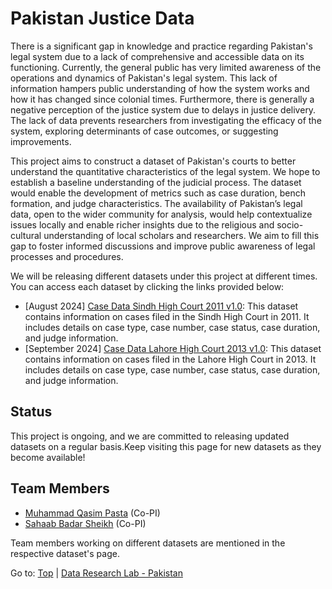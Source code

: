 # Pakistan Justice Data

There is a significant gap in knowledge and practice regarding Pakistan's legal system due to a lack of comprehensive and accessible data on its functioning. Currently, the general public has very limited awareness of the operations and dynamics of Pakistan's legal system. This lack of information hampers public understanding of how the system works and how it has changed since colonial times. Furthermore, there is generally a negative perception of the justice system due to delays in justice delivery. The lack of data prevents researchers from investigating the efficacy of the system, exploring determinants of case outcomes, or suggesting improvements.

This project aims to construct a dataset of Pakistan's courts to better understand the quantitative characteristics of the legal system. We hope to establish a baseline understanding of the judicial process. The dataset would enable the development of metrics such as case duration, bench formation, and judge characteristics. The availability of Pakistan’s legal data, open to the wider community for analysis, would help contextualize issues locally and enable richer insights due to the religious and socio-cultural understanding of local scholars and researchers. We aim to fill this gap to foster informed discussions and improve public awareness of legal processes and procedures.

We will be releasing different datasets under this project at different times. You can access each dataset by clicking the links provided below:

- [August 2024] [Case Data Sindh High Court 2011 v1.0](sindhv1.0/sindh_highcourt_v1_0.md): This dataset contains information on cases filed in the Sindh High Court in 2011. It includes details on case type, case number, case status, case duration, and judge information.
- [September 2024] [Case Data Lahore High Court 2013 v1.0](punjabv1.0/punjab_highcourt_v1_0.md): This dataset contains information on cases filed in the Lahore High Court in 2013. It includes details on case type, case number, case status, case duration, and judge information.

## Status

This project is ongoing, and we are committed to releasing updated datasets on a regular basis.Keep visiting this page for new datasets as they become available!

## Team Members

- [Muhammad Qasim Pasta](https://habib.edu.pk/SSE/muhammad-qasim-pasta/) (Co-PI)
- [Sahaab Badar Sheikh](https://habib.edu.pk/AHSS/sahaab-sheikh/) (Co-PI)

Team members working on different datasets are mentioned in the respective dataset's page.

Go to: [Top](#pakistan-justice-data) | [Data Research Lab - Pakistan](https://darlab-pakistan.github.io/)
